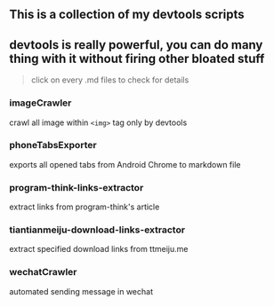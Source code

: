 ## This is a collection of my devtools scripts
## devtools is really powerful, you can do many thing with it without firing other bloated stuff

> click on every .md files to check for details

### imageCrawler
crawl all image within `<img>` tag only by devtools

### phoneTabsExporter
exports all opened tabs from Android Chrome to markdown file

### program-think-links-extractor
extract links from program-think's article

### tiantianmeiju-download-links-extractor
extract specified download links from ttmeiju.me

### wechatCrawler
automated sending message in wechat
